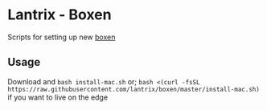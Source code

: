 # Lantrix - Boxen

Scripts for setting up new [boxen](http://www.urbandictionary.com/define.php?term=boxen)

## Usage

Download and `bash install-mac.sh` or;
`bash <(curl -fsSL https://raw.githubusercontent.com/lantrix/boxen/master/install-mac.sh)` if you want to live on the edge
